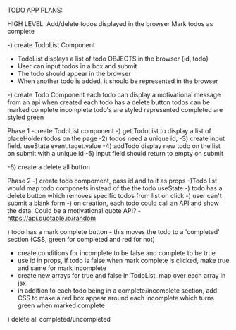 TODO APP PLANS:

HIGH LEVEL:
Add/delete todos displayed in the browser
Mark todos as complete

-) create TodoList Component
- TodoList displays a list of todo OBJECTS in the browser {id, todo}
- User can input todos in a box and submit
- The todo should appear in the browser
- When another todo is added, it should be represented in the browser

-) create Todo Component
each todo can display a motivational message from an api when created
each todo has a delete button 
todos can be marked complete
incomplete todo's are styled represented
completed are styled green

Phase 1 
-create TodoList component
-) get TodoList to display a list of placeHolder todos on the page
-2) todos need a unique id, 
-3) create input field. useState event.taget.value 
-4) addTodo display new todo on the list on submit with a unique id
-5) input field should return to empty on submit

-6) create a delete all button


Phase 2
-) create todo compoment, pass id and to it as props
-)Todo list would map todo componets instead of the the todo useState
-) todo has a delete button which removes specific todos from list on click
-) user can't submit a blank form
-) on creation, each todo could call an API and show the data. Could be a motivational quote API? - https://api.quotable.io/random

) todo has a mark complete button - this moves the todo to a 'completed' section (CSS, green for completed and red for not)

- create conditions for incomplete to be false and complete to be true
- use id in props, if todo is false when mark complete is clicked, make true and same
for mark incomplete 
- create new arrays for true and false in TodoList, map over each array in jsx
- in addition to each todo being in a complete/incomplete section, add CSS to make a red box appear around each incomplete which turns green when marked complete

) delete all completed/uncompleted


